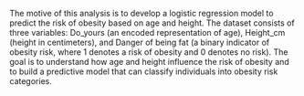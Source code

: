 The motive of this analysis is to develop a logistic regression model to predict the risk of obesity based on age and height. The dataset consists of three variables: Do_yours (an encoded representation of age), Height_cm (height in centimeters), and Danger of being fat (a binary indicator of obesity risk, where 1 denotes a risk of obesity and 0 denotes no risk). The goal is to understand how age and height influence the risk of obesity and to build a predictive model that can classify individuals into obesity risk categories.
